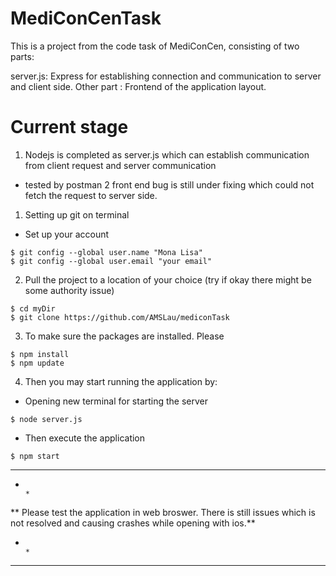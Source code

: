 # MediConCenTask

This is a project from the code task of MediConCen, consisting of two parts:

server.js: Express for establishing connection and communication to server and client side.
Other part : Frontend of the application layout.

# Current stage
1. Nodejs is completed as server.js which can establish communication from client request and server communication 
  - tested by postman
2 front end bug is still under fixing which could not fetch the request to server side.
  

1. Setting up git on terminal
  - Set up your account
```
$ git config --global user.name "Mona Lisa"
$ git config --global user.email "your email"
```
2. Pull the project to a location of your choice (try if okay there might be some authority issue)
```
$ cd myDir
$ git clone https://github.com/AMSLau/mediconTask
```

3. To make sure the packages are installed. Please
```
$ npm install
$ npm update
```

4. Then you may start running the application by:
  - Opening new terminal for starting the server
```
$ node server.js
```
  - Then execute the application
```
$ npm start
```

****************************************************************************************************************************************
*                                                                                                                                      *
** Please test the application in web broswer. There is still issues which is not resolved and causing crashes while opening with ios.** 
*                                                                                                                                      *
****************************************************************************************************************************************
